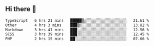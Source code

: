 ## Hi there 👋

<!--START_SECTION:waka-->

```txt
TypeScript   6 hrs 21 mins   █████▒░░░░░░░░░░░░░░░░░░░   21.61 %
Other        4 hrs 3 mins    ███▒░░░░░░░░░░░░░░░░░░░░░   13.82 %
Markdown     3 hrs 41 mins   ███░░░░░░░░░░░░░░░░░░░░░░   12.56 %
SCSS         3 hrs 39 mins   ███░░░░░░░░░░░░░░░░░░░░░░   12.45 %
PHP          2 hrs 15 mins   ██░░░░░░░░░░░░░░░░░░░░░░░   07.66 %
```

<!--END_SECTION:waka-->
